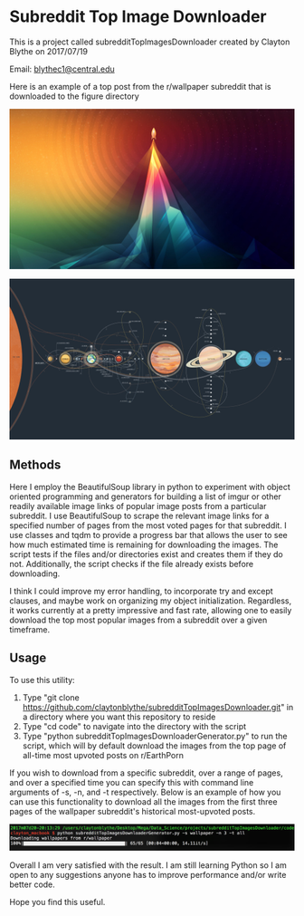 # Subreddit Top Image Downloader

This is a project called subredditTopImagesDownloader created by Clayton Blythe on 2017/07/19 

Email: blythec1@central.edu

Here is an example of a top post from the r/wallpaper subreddit that is downloaded to the figure directory

![Alt Test](https://github.com/claytonblythe/subredditTopImagesDownloader/blob/master/figures/wallpaper/all/i.imgur.com_tfraio8.png)


![Alt Test](https://github.com/claytonblythe/subredditTopImagesDownloader/blob/master/figures/wallpaper/all/i.imgur.com_IB8Sjzt.png)

## Methods

Here I employ the BeautifulSoup library in python to experiment with object oriented programming and generators for building a list of imgur or 
other readily available image links of popular image posts from a particular subreddit. I use BeautifulSoup to scrape the relevant image links for a 
specified number of pages from the most voted pages for that subreddit. I use classes and tqdm to provide a progress bar that allows the user to see
how much estimated time is remaining for downloading the images. The script tests if the files and/or directories exist and creates them if they do not. Additionally, 
the script checks if the file already exists before downloading. 

I think I could improve my error handling, to incorporate try and except clauses, and maybe work on organizing my object initialization. Regardless, it works currently at a pretty impressive and fast rate, 
allowing one to easily download the top most popular images from a subreddit over a given timeframe. 
 
## Usage

To use this utility: 

1. Type "git clone https://github.com/claytonblythe/subredditTopImagesDownloader.git" in a directory where you want this repository to reside
2. Type "cd code" to navigate into the directory with the script
3. Type "python subredditTopImagesDownloaderGenerator.py" to run the script, which will by default download the images from the top page of all-time most 
upvoted posts on r/EarthPorn 

If you wish to download from a specific subreddit, over a range of pages, and over a specified time you can specify this with command line arguments of -s, -n, and -t respectively. Below is an example of how you can use this functionality to download all the images from the first three pages of the wallpaper subreddit's historical most-upvoted posts. 

![Alt Test](https://github.com/claytonblythe/subredditTopImagesDownloader/blob/master/figures/example_script5.png)


Overall I am very satisfied with the result. I am still learning Python so I am open to any suggestions anyone has to improve performance and/or write better code. 

Hope you find this useful. 
